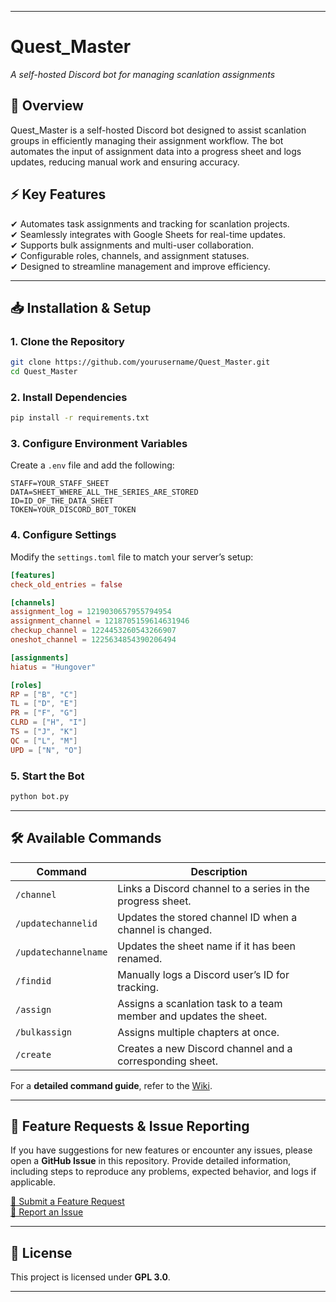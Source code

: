 

---

# **Quest\_Master**

*A self-hosted Discord bot for managing scanlation assignments*

## **📌 Overview**

Quest\_Master is a self-hosted Discord bot designed to assist scanlation groups in efficiently managing their assignment workflow. The bot automates the input of assignment data into a progress sheet and logs updates, reducing manual work and ensuring accuracy.

## **⚡ Key Features**

✔ Automates task assignments and tracking for scanlation projects.\
✔ Seamlessly integrates with Google Sheets for real-time updates.\
✔ Supports bulk assignments and multi-user collaboration.\
✔ Configurable roles, channels, and assignment statuses.\
✔ Designed to streamline management and improve efficiency.

---

## **📥 Installation & Setup**

### **1. Clone the Repository**

```bash
git clone https://github.com/yourusername/Quest_Master.git
cd Quest_Master
```

### **2. Install Dependencies**

```bash
pip install -r requirements.txt
```

### **3. Configure Environment Variables**

Create a `.env` file and add the following:

```
STAFF=YOUR_STAFF_SHEET
DATA=SHEET_WHERE_ALL_THE_SERIES_ARE_STORED
ID=ID_OF_THE_DATA_SHEET
TOKEN=YOUR_DISCORD_BOT_TOKEN
```

### **4. Configure Settings**

Modify the `settings.toml` file to match your server’s setup:

```toml
[features]
check_old_entries = false

[channels]
assignment_log = 1219030657955794954
assignment_channel = 1218705159614631946
checkup_channel = 1224453260543266907
oneshot_channel = 1225634854390206494

[assignments]
hiatus = "Hungover"

[roles]
RP = ["B", "C"]
TL = ["D", "E"]
PR = ["F", "G"]
CLRD = ["H", "I"]
TS = ["J", "K"]
QC = ["L", "M"]
UPD = ["N", "O"]
```

### **5. Start the Bot**

```bash
python bot.py
```

---

## **🛠 Available Commands**

| Command              | Description                                                       |
| -------------------- | ----------------------------------------------------------------- |
| `/channel`           | Links a Discord channel to a series in the progress sheet.        |
| `/updatechannelid`   | Updates the stored channel ID when a channel is changed.          |
| `/updatechannelname` | Updates the sheet name if it has been renamed.                    |
| `/findid`            | Manually logs a Discord user’s ID for tracking.                   |
| `/assign`            | Assigns a scanlation task to a team member and updates the sheet. |
| `/bulkassign`        | Assigns multiple chapters at once.                                |
| `/create`            | Creates a new Discord channel and a corresponding sheet.          |

For a **detailed command guide**, refer to the [Wiki](https://github.com/yourusername/Quest_Master/wiki).

---

## **📩 Feature Requests & Issue Reporting**

If you have suggestions for new features or encounter any issues, please open a **GitHub Issue** in this repository. Provide detailed information, including steps to reproduce any problems, expected behavior, and logs if applicable.

[📌 Submit a Feature Request](https://github.com/krammarkro/Quest_Master/issues)\
[🐛 Report an Issue](https://github.com/krammarkro/Quest_Master/issues)

---

## **📜 License**

This project is licensed under **GPL 3.0**.

---
